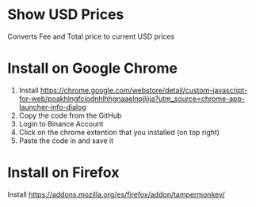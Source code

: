 # Show USD Prices
Converts Fee and Total price to current USD prices

# Install on Google Chrome
1. Install https://chrome.google.com/webstore/detail/custom-javascript-for-web/poakhlngfciodnhlhhgnaaelnpjljija?utm_source=chrome-app-launcher-info-dialog
3. Copy the code from the GitHub
4. Login to Binance Account
5. Click on the chrome extention that you installed (on top right)
6. Paste the code in and save it

# Install on Firefox
Install https://addons.mozilla.org/es/firefox/addon/tampermonkey/

